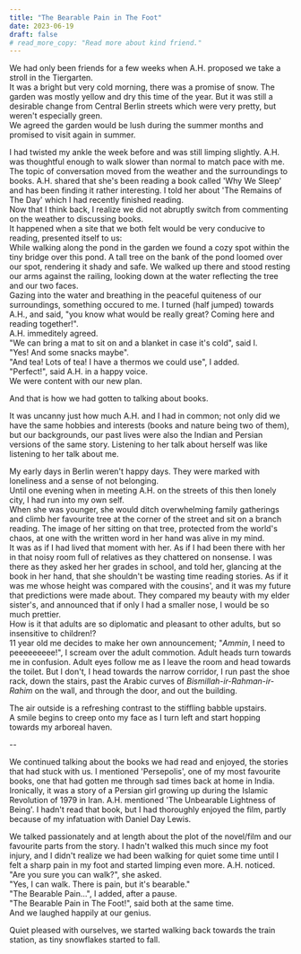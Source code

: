 ```yaml
---
title: "The Bearable Pain in The Foot"
date: 2023-06-19
draft: false
# read_more_copy: "Read more about kind friend."
---
```



We had only been friends for a few weeks when A.H. proposed we take a stroll in the Tiergarten.  
It was a bright but very cold morning, there was a promise of snow. The garden was mostly yellow and dry this time of the year. But it was still a desirable change from Central Berlin streets which were very pretty, but weren't especially green.  
We agreed the garden would be lush during the summer months and promised to visit again in summer.  

I had twisted my ankle the week before and was still limping slightly. A.H. was thoughtful enough to walk slower than normal to match pace with me.  
The topic of conversation moved from the weather and the surroundings to books. A.H. shared that she's been reading a book called 'Why We Sleep' and has been finding it rather interesting. I told her about 'The Remains of The Day' which I had recently finished reading.  
Now that I think back, I realize we did not abruptly switch from commenting on the weather to discussing books.  
It happened when a site that we both felt would be very conducive to reading, presented itself to us:  <br>
While walking along the pond in the garden we found a cozy spot within the tiny bridge over this pond. A tall tree on the bank of the pond loomed over our spot, rendering it shady and safe. We walked up there and stood resting our arms against the railing, looking down at the water reflecting the tree and our two faces. <br>
Gazing into the water and breathing in the peaceful quiteness of our surroundings, something occured to me. I turned (half jumped) towards A.H., and said, "you know what would be really great? Coming here and reading together!".  
A.H. immeditely agreed.  
"We can bring a mat to sit on and a blanket in case it's cold", said I.  
"Yes! And some snacks maybe".  
"And tea! Lots of tea! I have a thermos we could use", I added.  
"Perfect!", said A.H. in a happy voice.  
We were content with our new plan.   

And that is how we had gotten to talking about books.  

It was uncanny just how much A.H. and I had in common; not only did we have the same hobbies and interests (books and nature being two of them), but our backgrounds, our past lives were also the Indian and Persian versions of the same story. Listening to her talk about herself was like listening to her talk about me.  

My early days in Berlin weren't happy days. They were marked with loneliness and a sense of not belonging. <br>
Until one evening when in meeting A.H. on the streets of this then lonely city, I had run into my own self. <br>
When she was younger, she would ditch overwhelming family gatherings and climb her favourite tree at the corner of the street and sit on a branch reading. The image of her sitting on that tree, protected from the world's chaos, at one with the written word in her hand was alive in my mind.  
It was as if I had lived that moment with her. As if I had been there with her in that noisy room full of relatives as they chattered on nonsense. I was there as they asked her her grades in school, and told her, glancing at the book in her hand, that she shouldn't be wasting time reading stories. As if it was me whose height was compared with the cousins', and it was my future that predictions were made about. They compared my beauty with my elder sister's, and announced that if only I had a smaller nose, I would be so much prettier.  
How is it that adults are so diplomatic and pleasant to other adults, but so insensitive to children!?  
11 year old me decides to make her own announcement; "_Ammin_, I need to peeeeeeeee!", I scream over the adult commotion. Adult heads turn towards me in confusion. Adult eyes follow me as I leave the room and head towards the toilet. But I don't, I head towards the narrow corridor, I run past the shoe rack, down the stairs, past the Arabic curves of _Bismillah-ir-Rahman-ir-Rahim_ on the wall, and through the door, and out the building.  

The air outside is a refreshing contrast to the stiffling babble upstairs.  
A smile begins to creep onto my face as I turn left and start hopping towards my arboreal haven.  

--

We continued talking about the books we had read and enjoyed, the stories that had stuck with us. I mentioned 'Persepolis', one of my most favourite books, one that had gotten me through sad times back at home in India. Ironically, it was a story of a Persian girl growing up during the Islamic Revolution of 1979 in Iran.
A.H. mentioned 'The Unbearable Lightness of Being'. I hadn't read that book, but I had thoroughly enjoyed the film, partly because of my infatuation with Daniel Day Lewis. 

We talked passionately and at length about the plot of the novel/film and our favourite parts from the story. I hadn't walked this much since my foot injury, and I didn't realize we had been walking for quiet some time until I felt a sharp pain in my foot and started limping even more. 
A.H. noticed.  
"Are you sure you can walk?", she asked.  
"Yes, I can walk. There is pain, but it's bearable."  
"The Bearable Pain...", I added, after a pause.  
"The Bearable Pain in The Foot!", said both at the same time.  
And we laughed happily at our genius.  

Quiet pleased with ourselves, we started walking back towards the train station, as tiny snowflakes started to fall.